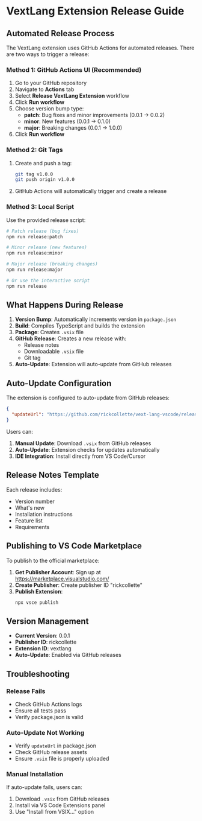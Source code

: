 # VextLang Extension Release Guide

## Automated Release Process

The VextLang extension uses GitHub Actions for automated releases. There are two ways to trigger a release:

### Method 1: GitHub Actions UI (Recommended)

1. Go to your GitHub repository
2. Navigate to **Actions** tab
3. Select **Release VextLang Extension** workflow
4. Click **Run workflow**
5. Choose version bump type:
   - **patch**: Bug fixes and minor improvements (0.0.1 → 0.0.2)
   - **minor**: New features (0.0.1 → 0.1.0)
   - **major**: Breaking changes (0.0.1 → 1.0.0)
6. Click **Run workflow**

### Method 2: Git Tags

1. Create and push a tag:
   ```bash
   git tag v1.0.0
   git push origin v1.0.0
   ```
2. GitHub Actions will automatically trigger and create a release

### Method 3: Local Script

Use the provided release script:

```bash
# Patch release (bug fixes)
npm run release:patch

# Minor release (new features)
npm run release:minor

# Major release (breaking changes)
npm run release:major

# Or use the interactive script
npm run release
```

## What Happens During Release

1. **Version Bump**: Automatically increments version in `package.json`
2. **Build**: Compiles TypeScript and builds the extension
3. **Package**: Creates `.vsix` file
4. **GitHub Release**: Creates a new release with:
   - Release notes
   - Downloadable `.vsix` file
   - Git tag
5. **Auto-Update**: Extension will auto-update from GitHub releases

## Auto-Update Configuration

The extension is configured to auto-update from GitHub releases:

```json
{
  "updateUrl": "https://github.com/rickcollette/vext-lang-vscode/releases/latest/download/vextlang.vsix"
}
```

Users can:
1. **Manual Update**: Download `.vsix` from GitHub releases
2. **Auto-Update**: Extension checks for updates automatically
3. **IDE Integration**: Install directly from VS Code/Cursor

## Release Notes Template

Each release includes:
- Version number
- What's new
- Installation instructions
- Feature list
- Requirements

## Publishing to VS Code Marketplace

To publish to the official marketplace:

1. **Get Publisher Account**: Sign up at https://marketplace.visualstudio.com/
2. **Create Publisher**: Create publisher ID "rickcollette"
3. **Publish Extension**:
   ```bash
   npx vsce publish
   ```

## Version Management

- **Current Version**: 0.0.1
- **Publisher ID**: rickcollette
- **Extension ID**: vextlang
- **Auto-Update**: Enabled via GitHub releases

## Troubleshooting

### Release Fails
- Check GitHub Actions logs
- Ensure all tests pass
- Verify package.json is valid

### Auto-Update Not Working
- Verify `updateUrl` in package.json
- Check GitHub release assets
- Ensure `.vsix` file is properly uploaded

### Manual Installation
If auto-update fails, users can:
1. Download `.vsix` from GitHub releases
2. Install via VS Code Extensions panel
3. Use "Install from VSIX..." option 